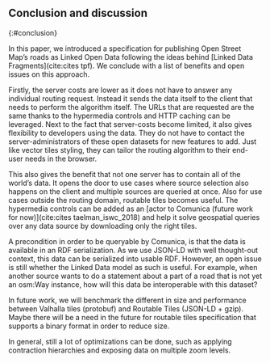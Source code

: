 ##  Conclusion and discussion
{:#conclusion}

In this paper, we introduced a specification for publishing Open Street Map’s roads as Linked Open Data following the ideas behind [Linked Data Fragments](cite:cites tpf).
We conclude with a list of benefits and open issues on this approach.

Firstly, the server costs are lower as it does not have to answer any individual routing request.
Instead it sends the data itself to the client that needs to perform the algorithm itself.
The URLs that are requested are the same thanks to the hypermedia controls and HTTP caching can be leveraged.
Next to the fact that server-costs become limited, it also gives flexibility to developers using the data.
They do not have to contact the server-administrators of these open datasets for new features to add.
Just like vector tiles styling, they can tailor the routing algorithm to their end-user needs in the browser.
 
This also gives the benefit that not one server has to contain all of the world’s data.
It opens the door to use cases where source selection also happens on the client and multiple sources are queried at once.
Also for use cases outside the routing domain, routable tiles becomes useful.
The hypermedia controls can be added as an [actor to Comunica (future work for now)](cite:cites taelman_iswc_2018) and help it solve geospatial queries over any data source by downloading only the right tiles.

A precondition in order to be queryable by Comunica, is that the data is available in an RDF serialization.
As we use JSON-LD with well thought-out context, this data can be serialized into usable RDF.
However, an open issue is still whether the Linked Data model as such is useful.
For example, when another source wants to do a statement about a part of a road that is not yet an osm:Way instance, how will this data be interoperable with this dataset?

In future work, we will benchmark the different in size and performance between Valhalla tiles (protobuf) and Routable Tiles (JSON-LD + gzip).
Maybe there will be a need in the future for routable tiles specification that supports a binary format in order to reduce size.

In  general, still a lot of optimizations can be done, such as applying contraction hierarchies and exposing data on multiple zoom levels.

